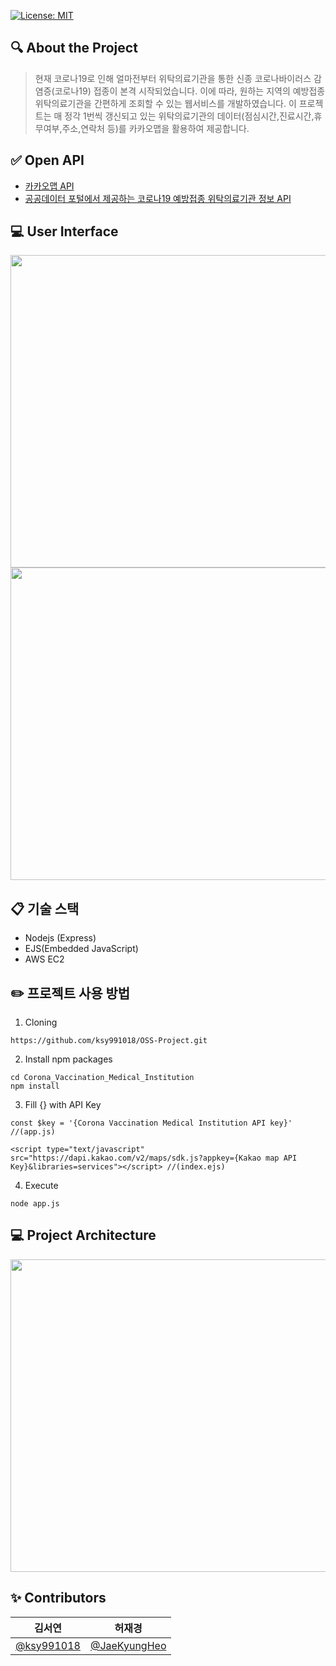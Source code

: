 [![License: MIT](https://img.shields.io/badge/License-MIT-yellow.svg)](https://opensource.org/licenses/MIT)

## 🔍 About the Project
> 현재 코로나19로 인해 얼마전부터 위탁의료기관을 통한 신종 코로나바이러스 감염증(코로나19) 접종이 본격 시작되었습니다. 이에 따라, 원하는 지역의 예방접종 위탁의료기관을 간편하게 조회할 수 있는 웹서비스를 개발하였습니다. 이 프로젝트는 매 정각 1번씩 갱신되고 있는 위탁의료기관의 데이터(점심시간,진료시간,휴무여부,주소,연락처 등)를 카카오맵을 활용하여 제공합니다.

## ✅ Open API
- [카카오맵 API](https://apis.map.kakao.com/web/)
- [공공데이터 포털에서 제공하는 코로나19 예방접종 위탁의료기관 정보 API](https://www.data.go.kr/tcs/dss/selectApiDataDetailView.do?publicDataPk=15081240)

## 💻 User Interface 
<img src="https://user-images.githubusercontent.com/72537563/121036181-8786d500-c7e9-11eb-952b-5f80918c332f.png"  width="1000" height="500">
<img src="https://user-images.githubusercontent.com/72537563/121036166-85247b00-c7e9-11eb-9f6d-ba4c90fd2bd3.png"  width="1000" height="500">
   
## 📋 기술 스택
- Nodejs (Express)
- EJS(Embedded JavaScript)
- AWS EC2
 
## ✏️ 프로젝트 사용 방법
1. Cloning
```
https://github.com/ksy991018/OSS-Project.git
```

2. Install npm packages
```
cd Corona_Vaccination_Medical_Institution
npm install
```
3. Fill {} with API Key
```
const $key = '{Corona Vaccination Medical Institution API key}' //(app.js)
```
```
<script type="text/javascript" src="https://dapi.kakao.com/v2/maps/sdk.js?appkey={Kakao map API Key}&libraries=services"></script> //(index.ejs)
```
4. Execute 
```
node app.js
```

## 💻 Project Architecture
<img src="https://user-images.githubusercontent.com/72537563/121006863-58159f80-c7cc-11eb-95a9-d269cfba4309.png"  width="1000" height="500">

  
   
## ✨ Contributors 

| 김서연 | 허재경 |
| :----: | :----: |
| [@ksy991018](https://github.com/ksy991018) | [@JaeKyungHeo](https://github.com/JaeKyungHeo) |
 
